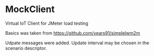 # MockClient
Virtual IoT Client for JMeter load testing

Basics was taken from https://github.com/vears91/simplelwm2m

Udpate messages were added. Update interval may be chosen in the scenario descriptor.
